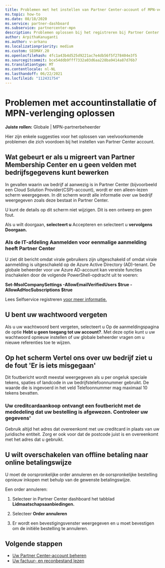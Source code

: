 ```yaml
---
title: Problemen met het instellen van Partner Center-account of MPN-verlenging oplossen
ms.topic: how-to
ms.date: 08/18/2020
ms.service: partner-dashboard
ms.subservice: partnercenter-mpn
description: Problemen oplossen bij het registreren bij Partner Center. Antwoorden op problemen met betalingswijzen, het vergeten van wachtwoorden en meer.
author: ArpithaKanuganti
ms.author: v-arkanu
ms.localizationpriority: medium
ms.custom: SEOMAY.20
ms.openlocfilehash: 4fc1a43b4d525d9221ac7e4db56f5f278404e3f5
ms.sourcegitcommit: bce54ddb9fff7332a03d6aa228ba9414a87d76b7
ms.translationtype: MT
ms.contentlocale: nl-NL
ms.lasthandoff: 06/22/2021
ms.locfileid: "112431754"
---
```

# <a name="troubleshoot-account-setup-or-mpn-renewal-issues"></a>Problemen met accountinstallatie of MPN-verlenging oplossen

**Juiste rollen:** Globale | MPN-partnerbeheerder
 
Hier zijn enkele suggesties voor het oplossen van veelvoorkomende problemen die zich voordoen bij het instellen van Partner Center account.

## <a name="what-happens-if-you-are-migrating-from-partner-membership-center-and-you-cant-edit-any-company-information-fields"></a>Wat gebeurt er als u migreert van Partner Membership Center en u geen velden met bedrijfsgegevens kunt bewerken

In gevallen waarin uw bedrijf al aanwezig is in Partner Center (bijvoorbeeld een Cloud Solution Provider(CSP)-account), wordt er een alleen-lezen scherm weergegeven. In dit scherm wordt alle informatie over uw bedrijf weergegeven zoals deze bestaat in Partner Center.

U kunt de details op dit scherm niet wijzigen. Dit is een ontwerp en geen fout.

Als u wilt doorgaan, **selecteert u** Accepteren en selecteert u **vervolgens Doorgaan.**


### <a name="if-the-it-department-has-turned-off-sign-up-for-partner-center"></a>Als de IT-afdeling Aanmelden voor eenmalige **aanmelding heeft Partner Center**

U ziet dit bericht omdat virale gebruikers zijn uitgeschakeld of omdat virale aanmelding is uitgeschakeld op de Azure Active Directory (AD)-tenant. De globale beheerder voor uw Azure AD-account kan vereiste functies inschakelen door de volgende PowerShell-opdracht uit te voeren:

**Set-MsolCompanySettings -AllowEmailVerifiedUsers $true -AllowAdHocSubscriptions $true**

Lees Selfservice registreren [voor meer informatie.](/azure/active-directory/users-groups-roles/directory-self-service-signup)

## <a name="you-forgot-your-password"></a>U bent uw wachtwoord vergeten

Als u uw wachtwoord bent vergeten, selecteert u Op de aanmeldingspagina de optie **Hebt u geen toegang tot uw account?**. Met deze optie kunt u uw wachtwoord opnieuw instellen of uw globale beheerder vragen om u nieuwe referenties toe te wijzen.

## <a name="on-the-tell-us-about-your-company-screen-you-receive-a-something-went-wrong-error"></a>Op het scherm Vertel ons over uw bedrijf ziet u de fout 'Er is iets misgegaan'

Dit foutbericht wordt meestal weergegeven als u per ongeluk speciale tekens, spaties of landcode in uw bedrijfstelefoonnummer gebruikt. De waarde die is ingevoerd in het veld Telefoonnummer mag maximaal 10 tekens bevatten.


### <a name="your-credit-card-purchase-is-receiving-an-error-message-stating-that-your-order-was-declined-please-verify-your-information"></a>Uw creditcardaankoop ontvangt een foutbericht met de mededeling dat uw bestelling is afgewezen. Controleer uw gegevens'


Gebruik altijd het adres dat overeenkomt met uw creditcard in plaats van uw juridische entiteit. Zorg er ook voor dat de postcode juist is en overeenkomt met het adres dat u gebruikt.

## <a name="you-want-to-switch-from-offline-payment-to-online-payment-method"></a>U wilt overschakelen van offline betaling naar online betalingswijze 

U moet de oorspronkelijke order annuleren en de oorspronkelijke bestelling opnieuw inkopen met behulp van de gewenste betalingswijze.

Een order annuleren:

1. Selecteer in Partner Center dashboard het tabblad **Lidmaatschapsaanbiedingen.**

2. Selecteer **Order annuleren**

3. Er wordt een bevestigingsvenster weergegeven en u moet bevestigen om de initiële bestelling te annuleren.

## <a name="next-steps"></a>Volgende stappen

- [Uw Partner Center-account beheren](partner-center-account-setup.md)
- [Uw factuur- en reconbestand lezen](read-your-bill.md)
